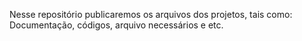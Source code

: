 Nesse repositório publicaremos os arquivos dos projetos, tais como: Documentação, códigos, arquivo necessários e etc.
